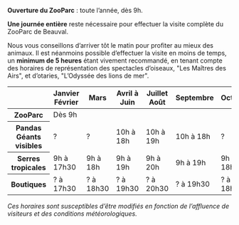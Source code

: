 __Ouverture du ZooParc__ : toute l’année, dès 9h.

__Une journée entière__ reste nécessaire pour effectuer la visite complète du ZooParc de Beauval.

Nous vous conseillons d’arriver tôt le matin pour profiter au mieux des animaux. Il est néanmoins possible d’effectuer la visite en moins de temps, un __minimum de 5 heures__ étant vivement recommandé, en tenant compte des horaires de représentation des spectacles d’oiseaux, "Les Maîtres des Airs", et d’otaries, "L’Odyssée des lions de mer".

<table class="table table-bordered">
    <thead>
        <tr>
            <th></th>
            <th>Janvier Février</th>
            <th>Mars</th>
            <th>Avril à Juin</th>
            <th>Juillet Août</th>
            <th>Septembre</th>
            <th>Octobre</th>
            <th>Novembre Décembre</th>
        </tr>
    </thead>
    <tbody>
        <tr>
            <th>ZooParc</th>
            <td colspan="7">Dès 9h</td>
        </tr>
        <tr>
            <th>Pandas Géants visibles</th>
            <td>?</td>
            <td>?</td>
            <td>10h à 18h</td>
            <td>10h à 19h</td>
            <td>10h à 18h</td>
            <td>?</td>
            <td>?</td>
        </tr>
        <tr>
            <th>Serres tropicales</th>
            <td>9h à 17h30</td>
            <td>9h à 18h</td>
            <td>9h à 19h</td>
            <td>9h à 20h</td>
            <td>9h à 19h</td>
            <td>9h à 18h</td>
            <td>9h à 17h30</td>
        </tr>
        <tr>
            <th>Boutiques</th>
            <td>? à 17h30</td>
            <td>? à 18h30</td>
            <td>? à 19h30</td>
            <td>? à 20h30</td>
            <td>? à 19h30</td>
            <td>? à 18h30</td>
            <td>? à 17h30</td>
        </tr>
    </tbody>
</table>

<div class="spacer-20"></div>

_Ces horaires sont susceptibles d’être modifiés en fonction de l’affluence de visiteurs et des conditions météorologiques._
